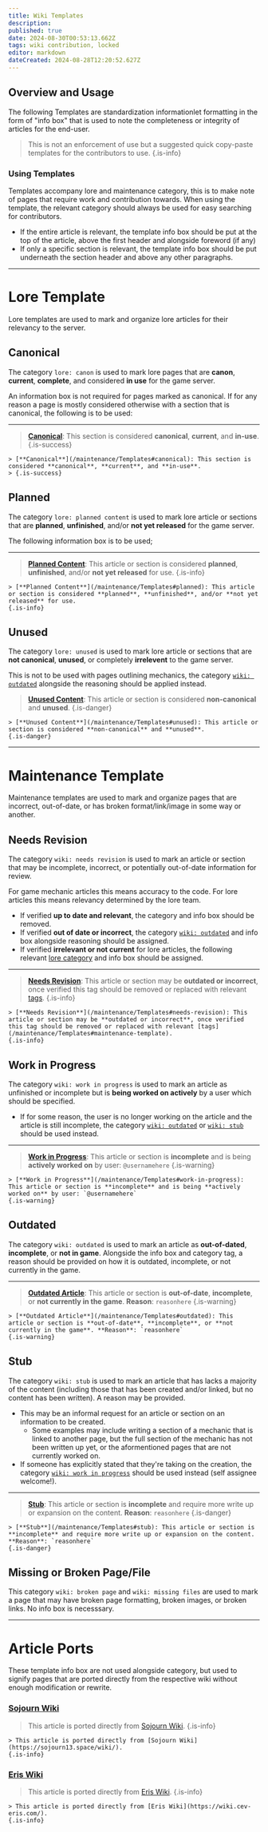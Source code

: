 ```yaml
---
title: Wiki Templates
description: 
published: true
date: 2024-08-30T00:53:13.662Z
tags: wiki contribution, locked
editor: markdown
dateCreated: 2024-08-28T12:20:52.627Z
---
```


## Overview and Usage

The following Templates are standardization informationlet formatting in the form of "info box" that is used to note the completeness or integrity of articles for the end-user. 
> This is not an enforcement of use but a suggested quick copy-paste templates for the contributors to use.
{.is-info}

### Using Templates
Templates accompany lore and maintenance category, this is to make note of pages that require work and contribution towards. When using the template, the relevant category should always be used for easy searching for contributors.
* If the entire article is relevant, the template info box should be put at the top of the article, above the first header and alongside foreword (if any)
* If only a specific section is relevant, the template info box should be put underneath the section header and above any other paragraphs.

---

# Lore Template
Lore templates are used to mark and organize lore articles for their relevancy to the server.

## Canonical
The category `lore: canon` is used to mark lore pages that are **canon**, **current**, **complete**, and considered **in use** for the game server.

An information box is not required for pages marked as canonical. If for any reason a page is mostly considered otherwise with a section that is canonical, the following is to be used:

---

> [**Canonical**](/maintenance/Templates#canonical): This section is considered **canonical**, **current**, and **in-use**.
> {.is-success}

```
> [**Canonical**](/maintenance/Templates#canonical): This section is considered **canonical**, **current**, and **in-use**.
> {.is-success}
```

## Planned
The category `lore: planned content` is used to mark lore article or sections that are **planned**, **unfinished**, and/or **not yet released** for the game server.

The following information box is to be used;

---

> [**Planned Content**](/maintenance/Templates#planned): This article or section is considered **planned**, **unfinished**, and/or **not yet released** for use.
{.is-info}

```
> [**Planned Content**](/maintenance/Templates#planned): This article or section is considered **planned**, **unfinished**, and/or **not yet released** for use.
{.is-info}
```

## Unused
The category `lore: unused` is used to mark lore article or sections that are **not canonical**, **unused**, or completely **irrelevent** to the game server.

This is not to be used with pages outlining mechanics, the category [`wiki: outdated`](/maintenance/Templates#outdated) alongside the reasoning should be applied instead.


> [**Unused Content**](/maintenance/Templates#unused): This article or section is considered **non-canonical** and **unused**.
{.is-danger}

```
> [**Unused Content**](/maintenance/Templates#unused): This article or section is considered **non-canonical** and **unused**.
{.is-danger}
```

---

# Maintenance Template
Maintenance templates are used to mark and organize pages that are incorrect, out-of-date, or has broken format/link/image in some way or another.


## Needs Revision
The category `wiki: needs revision` is used to mark an article or section that may be incomplete, incorrect, or potentially out-of-date information for review. 

For game mechanic articles this means accuracy to the code. For lore articles this means relevancy determined by the lore team.
* If verified **up to date and relevant**, the category and info box should be removed.
* If verified **out of date or incorrect**, the category [`wiki: outdated`](/maintenance/Templates#outdated) and info box alongside reasoning should be assigned.
* If verified **irrelevant or not current** for lore articles, the following relevant [lore category](/maintenance/Templates#lore-template) and info box should be assigned.

---

> [**Needs Revision**](/maintenance/Templates#needs-revision): This article or section may be **outdated or incorrect**, once verified this tag should be removed or replaced with relevant [tags](/maintenance/Templates#maintenance-template).
{.is-info}

```
> [**Needs Revision**](/maintenance/Templates#needs-revision): This article or section may be **outdated or incorrect**, once verified this tag should be removed or replaced with relevant [tags](/maintenance/Templates#maintenance-template).
{.is-info}
```

## Work in Progress
The category `wiki: work in progress` is used to mark an article as unfinished or incomplete but is **being worked on actively** by a user which should be specified.
* If for some reason, the user is no longer working on the article and the article is still incomplete, the category [`wiki: outdated`](/maintenance/Templates#outdated) or [`wiki: stub`](/maintenance/Templates#stub) should be used instead.

---

> [**Work in Progress**](/maintenance/Templates#work-in-progress): This article or section is **incomplete** and is being **actively worked on** by user: `@usernamehere`
{.is-warning}

```
> [**Work in Progress**](/maintenance/Templates#work-in-progress): This article or section is **incomplete** and is being **actively worked on** by user: `@usernamehere`
{.is-warning}
```

## Outdated
The category `wiki: outdated` is used to mark an article as **out-of-dated**, **incomplete**, or **not in game**. Alongside the info box and category tag, a reason should be provided on how it is outdated, incomplete, or not currently in the game.

---

> [**Outdated Article**](/maintenance/Templates#outdated): This article or section is **out-of-date**, **incomplete**, or **not currently in the game**. **Reason**: `reasonhere`
{.is-warning}

```
> [**Outdated Article**](/maintenance/Templates#outdated): This article or section is **out-of-date**, **incomplete**, or **not currently in the game**. **Reason**: `reasonhere`
{.is-warning}
```

## Stub
The category `wiki: stub` is used to mark an article that has lacks a majority of the content (including those that has been created and/or linked, but no content has been written). A reason may be provided.
* This may be an informal request for an article or section on an information to be created. 
  * Some examples may include writing a section of a mechanic that is linked to another page, but the full section of the mechanic has not been written up yet, or the aformentioned pages that are not currently worked on.
* If someone has explicitly stated that they're taking on the creation, the category [`wiki: work in progress`](/maintenance/Templates#work-in-progress) should be used instead (self assignee welcome!).

---

> [**Stub**](/maintenance/Templates#stub): This article or section is **incomplete** and require more write up or expansion on the content. **Reason**: `reasonhere`
{.is-danger}

```
> [**Stub**](/maintenance/Templates#stub): This article or section is **incomplete** and require more write up or expansion on the content. **Reason**: `reasonhere`
{.is-danger}
```

## Missing or Broken Page/File
This category `wiki: broken page` and `wiki: missing files` are used to mark a page that may have broken page formatting, broken images, or broken links. No info box is necesssary.

---

# Article Ports
These template info box are not used alongside category, but used to signify pages that are ported directly from the respective wiki without enough modification or rewrite.

### [Sojourn Wiki](https://sojourn13.space/wiki/)
> This article is ported directly from [Sojourn Wiki](https://sojourn13.space/wiki/).
{.is-info}

```
> This article is ported directly from [Sojourn Wiki](https://sojourn13.space/wiki/).
{.is-info}
```

### [Eris Wiki](https://wiki.cev-eris.com/)
> This article is ported directly from [Eris Wiki](https://wiki.cev-eris.com/).
{.is-info}

```
> This article is ported directly from [Eris Wiki](https://wiki.cev-eris.com/).
{.is-info}
```